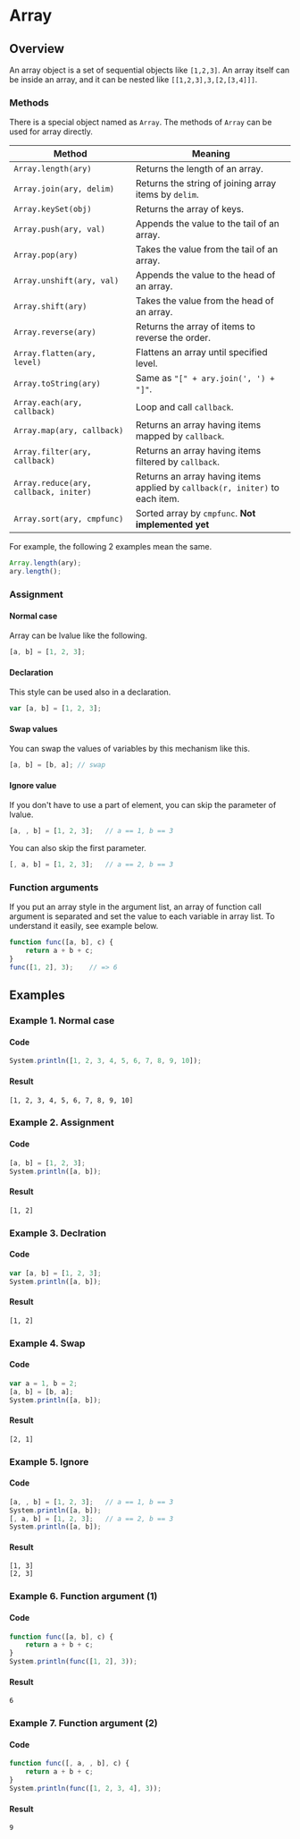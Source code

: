 # Array

## Overview

An array object is a set of sequential objects like `[1,2,3]`.
An array itself can be inside an array, and it can be nested like `[[1,2,3],3,[2,[3,4]]]`.

### Methods

There is a special object named as `Array`.
The methods of `Array` can be used for array directly.

|                Method                 |                                   Meaning                                    |
| ------------------------------------- | ---------------------------------------------------------------------------- |
| `Array.length(ary)`                   | Returns the length of an array.                                              |
| `Array.join(ary, delim)`              | Returns the string of joining array items by `delim`.                        |
| `Array.keySet(obj)`                   | Returns the array of keys.                                                   |
| `Array.push(ary, val)`                | Appends the value to the tail of an array.                                   |
| `Array.pop(ary)`                      | Takes the value from the tail of an array.                                   |
| `Array.unshift(ary, val)`             | Appends the value to the head of an array.                                   |
| `Array.shift(ary)`                    | Takes the value from the head of an array.                                   |
| `Array.reverse(ary)`                  | Returns the array of items to reverse the order.                             |
| `Array.flatten(ary, level)`           | Flattens an array until specified level.                                     |
| `Array.toString(ary)`                 | Same as `"[" + ary.join(', ') + "]"`.                                        |
| `Array.each(ary, callback)`           | Loop and call `callback`.                                                    |
| `Array.map(ary, callback)`            | Returns an array having items mapped by `callback`.                          |
| `Array.filter(ary, callback)`         | Returns an array having items filtered by `callback`.                        |
| `Array.reduce(ary, callback, initer)` | Returns an array having items applied by `callback(r, initer)` to each item. |
| `Array.sort(ary, cmpfunc)`            | Sorted array by `cmpfunc`. **Not implemented yet**                           |

For example, the following 2 examples mean the same.

```javascript
Array.length(ary);
ary.length();
```

### Assignment

#### Normal case

Array can be lvalue like the following.

```javascript
[a, b] = [1, 2, 3];
```

#### Declaration

This style can be used also in a declaration.

```javascript
var [a, b] = [1, 2, 3];
```

#### Swap values

You can swap the values of variables by this mechanism like this.

```javascript
[a, b] = [b, a]; // swap
```

#### Ignore value

If you don't have to use a part of element, you can skip the parameter of lvalue.

```javascript
[a, , b] = [1, 2, 3];   // a == 1, b == 3
```

You can also skip the first parameter.

```javascript
[, a, b] = [1, 2, 3];   // a == 2, b == 3
```
### Function arguments

If you put an array style in the argument list,
an array of function call argument is separated and set the value to each variable in array list.
To understand it easily, see example below.

```javascript
function func([a, b], c) {
    return a + b + c;
}
func([1, 2], 3);    // => 6
```

## Examples

### Example 1. Normal case

#### Code

```javascript
System.println([1, 2, 3, 4, 5, 6, 7, 8, 9, 10]);
```

#### Result

```
[1, 2, 3, 4, 5, 6, 7, 8, 9, 10]
```

### Example 2. Assignment

#### Code

```javascript
[a, b] = [1, 2, 3];
System.println([a, b]);
```

#### Result

```
[1, 2]
```

### Example 3. Declration

#### Code

```javascript
var [a, b] = [1, 2, 3];
System.println([a, b]);
```

#### Result

```
[1, 2]
```

### Example 4. Swap

#### Code

```javascript
var a = 1, b = 2;
[a, b] = [b, a];
System.println([a, b]);
```

#### Result

```
[2, 1]
```

### Example 5. Ignore

#### Code

```javascript
[a, , b] = [1, 2, 3];   // a == 1, b == 3
System.println([a, b]);
[, a, b] = [1, 2, 3];   // a == 2, b == 3
System.println([a, b]);
```

#### Result

```
[1, 3]
[2, 3]
```

### Example 6. Function argument (1)

#### Code

```javascript
function func([a, b], c) {
    return a + b + c;
}
System.println(func([1, 2], 3));
```

#### Result

```
6
```

### Example 7. Function argument (2)

#### Code

```javascript
function func([, a, , b], c) {
    return a + b + c;
}
System.println(func([1, 2, 3, 4], 3));
```

#### Result

```
9
```
